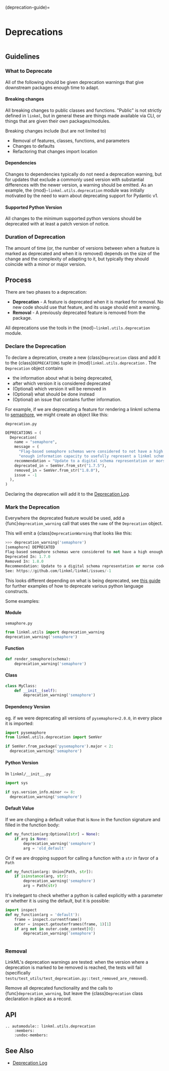 (deprecation-guide)=
```{index} Deprecation; Guide
```
# Deprecations

```{currentmodule} linkml.utils.deprecation
```

## Guidelines

### What to Deprecate

All of the following should be given deprecation warnings that give
downstream packages enough time to adapt.

#### Breaking changes
 
All breaking changes to public classes and functions.
"Public" is not strictly defined in `linkml`, but in general these are things
made available via CLI, or things that are given their own packages/modules.

Breaking changes include (but are not limited to)
- Removal of features, classes, functions, and parameters
- Changes to defaults
- Refactoring that changes import location

#### Dependencies

Changes to dependencies typically do not need a deprecation warning, but
for updates that exclude a commonly used version with substantial differences
with the newer version, a warning should be emitted. As an example, the
{mod}`~linkml.utils.deprecation` module was initially motivated by 
the need to warn about deprecating support for Pydantic v1.

#### Supported Python Version

All changes to the minimum supported python versions should be deprecated
with at least a patch version of notice.

### Duration of Deprecation

The amount of time (or, the number of versions between when a feature is 
marked as deprecated and when it is removed) depends on the size of the change
and the complexity of adapting to it, but typically they should coincide with a 
minor or major version.

## Process

There are two phases to a deprecation:
- **Deprecation** - A feature is deprecated when it is marked for removal. 
  No new code should use that feature, and its usage should emit a warning.
- **Removal** - A previously deprecated feature is removed from the package.

All deprecations use the tools in the {mod}`~linkml.utils.deprecation` module.

### Declare the Deprecation

To declare a deprecation, create a new {class}`Deprecation` class and add it to the
{class}`DEPRECATIONS` tuple in {mod}`linkml.utils.deprecation` . The ``Deprecation``
object contains 

- the information about what is being deprecated, 
- after which version it is considered deprecated
- (Optional) which version it will be removed in
- (Optional) what should be done instead
- (Optional) an issue that contains further information.

For example, if we are deprecating a feature for rendering a linkml schema to 
[semaphore](https://en.wikipedia.org/wiki/Flag_semaphoree), we might create an object like this:

`deprecation.py`
```python
DEPRECATIONS = (
  Deprecation(
    name = "semaphore",
    message = (
      "Flag-based semaphore schemas were considered to not have a high "
      "enough information capacity to usefully represent a linkml schema"),
    recommendation = "Update to a digital schema representation or morse code",
    deprecated_in = SemVer.from_str("1.7.5"),
    removed_in = SemVer.from_str("1.8.0"),
    issue = -1
  ),
)
```

Declaring the deprecation will add it to the [Deprecation Log](../code/deprecation.rst).

### Mark the Deprecation

Everywhere the deprecated feature would be used, add a {func}`deprecation_warning` call
that uses the `name` of the `Deprecation` object.

This will emit a {class}`DeprecationWarning` that looks like this:

```python
>>> deprecation_warning('semaphore')
[semaphore] DEPRECATED
Flag-based semaphore schemas were considered to not have a high enough information capacity to usefully represent a linkml schema
Deprecated In: 1.7.0
Removed In: 1.8.0
Recommendation: Update to a digital schema representation or morse code
See: https://github.com/linkml/linkml/issues/-1
```

This looks different depending on what is being deprecated, see [this guide](https://dev.to/hckjck/python-deprecation-2mof)
for further examples of how to deprecate various python language constructs.

Some examples:

#### Module

`semaphore.py`
```python
from linkml.utils import deprecation_warning
deprecation_warning('semaphore')
```

#### Function

```python
def render_semaphore(schema):
    deprecation_warning('semaphore')
```

#### Class

```python
class MyClass:
    def __init__(self):
        deprecation_warning('semaphore')
```

#### Dependency Version

eg. if we were deprecating all versions of `pysemaphore<2.0.0`, in every place it is imported:

```python
import pysemaphore
from linkml.utils.deprecation import SemVer

if SemVer.from_package('pysemaphore').major < 2:
  deprecation_warning('semaphore')
```

#### Python Version

In `linkml/__init__.py`
```python
import sys

if sys.version_info.minor <= 8:
  deprecation_warning('semaphore')
```

#### Default Value

If we are changing a default value that is `None` in the function signature
and filled in the function body:

```python
def my_function(arg:Optional[str] = None):
    if arg is None:
        deprecation_warning('semaphore')
        arg = 'old_default'
```

Or if we are dropping support for calling a function with a `str` in favor of a `Path`

```python
def my_function(arg: Union[Path, str]):
    if isinstance(arg, str):
        deprecation_warning('semaphore')
        arg = Path(str)
```

It's inelegant to check whether a python is called explicitly with a parameter or whether
it is using the default, but it is possible:

```python
import inspect
def my_function(arg = 'default'):
    frame = inspect.currentframe()
    outer = inspect.getouterframes(frame, 1)[1]
    if arg not in outer.code_context[0]:
        deprecation_warning('semaphore')
    
```

### Removal

LinkML's deprecation warnings are tested: when the version where a deprecation is 
marked to be removed is reached, the tests will fail (specifically 
`tests/test_utils/test_deprecation.py::test_removed_are_removed`). 

Remove all deprecated functionality and the calls to {func}`deprecation_warning`, but 
leave the {class}`Deprecation` class declaration in place as a record.

## API

```{eval-rst}
.. automodule:: linkml.utils.deprecation
    :members: 
    :undoc-members:
```

## See Also

- [Deprecation Log](../code/deprecation.rst)